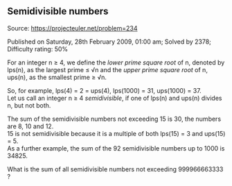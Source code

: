Semidivisible numbers
---------------------

Source: https://projecteuler.net/problem=234

Published on Saturday, 28th February 2009, 01:00 am; Solved by 2378;
Difficulty rating: 50%

For an integer n ≥ 4, we define the *lower prime square root* of n,
denoted by lps(n), as the largest prime ≤ √n and the *upper prime square
root* of n, ups(n), as the smallest prime ≥ √n.

So, for example, lps(4) = 2 = ups(4), lps(1000) = 31, ups(1000) = 37.\
 Let us call an integer n ≥ 4 *semidivisible*, if one of lps(n) and
ups(n) divides n, but not both.

The sum of the semidivisible numbers not exceeding 15 is 30, the numbers
are 8, 10 and 12.\
 15 is not semidivisible because it is a multiple of both lps(15) = 3
and ups(15) = 5.\
 As a further example, the sum of the 92 semidivisible numbers up to
1000 is 34825.

What is the sum of all semidivisible numbers not exceeding 999966663333
?

